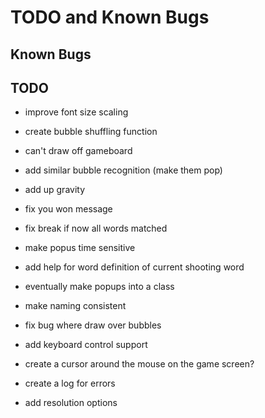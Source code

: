 # TODO and Known Bugs #

## Known Bugs ##

## TODO ##

* improve font size scaling
* create bubble shuffling function
* can't draw off gameboard
* add similar bubble recognition (make them pop)
* add up gravity
* fix you won message
* fix break if now all words matched
* make popus time sensitive

* add help for word definition of current shooting word
* eventually make popups into a class
* make naming consistent
* fix bug where draw over bubbles
* add keyboard control support
* create a cursor around the mouse on the game screen?
* create a log for errors
* add resolution options